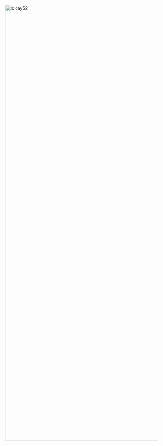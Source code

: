 <img width="1437" alt="lc day52" src="https://github.com/Mohiitdeshmukh/100-DaysOfCode/assets/91624758/1db2ac35-252b-42a2-b95e-3abccc7b0851">
